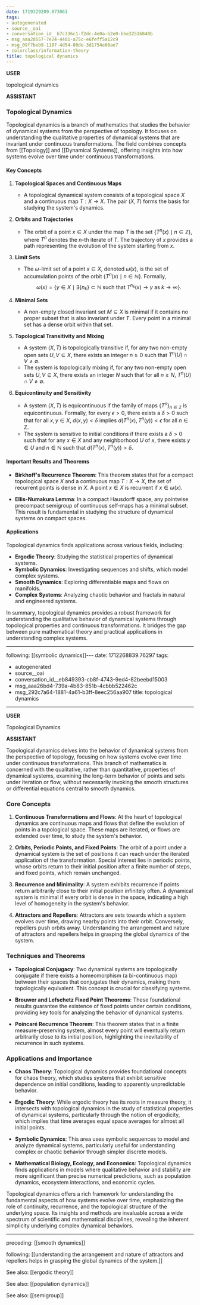 ```yaml
---
date: 1719329209.873061
tags:
- autogenerated
- source__oai
- conversation_id__b7c336c1-f2dc-4e0a-b2e0-bbe32516848b
- msg_aaa20557-7e24-4401-a75c-e6feff5a12c9
- msg_09f7beb9-1187-4d54-80de-3d1754e08ae7
- colorclass/information-theory
title: topological dynamics
---
```


**USER**

topological dynamics


**ASSISTANT**

### Topological Dynamics

Topological dynamics is a branch of mathematics that studies the behavior of dynamical systems from the perspective of topology. It focuses on understanding the qualitative properties of dynamical systems that are invariant under continuous transformations. The field combines concepts from [[Topology]] and [[Dynamical Systems]], offering insights into how systems evolve over time under continuous transformations.

#### Key Concepts

1. **Topological Spaces and Continuous Maps**
   - A topological dynamical system consists of a topological space $X$ and a continuous map $T: X \to X$. The pair $(X, T)$ forms the basis for studying the system's dynamics.

2. **Orbits and Trajectories**
   - The orbit of a point $x \in X$ under the map $T$ is the set $\{T^n(x) \mid n \in \mathbb{Z}\}$, where $T^n$ denotes the $n$-th iterate of $T$. The trajectory of $x$ provides a path representing the evolution of the system starting from $x$.

3. **Limit Sets**
   - The $\omega$-limit set of a point $x \in X$, denoted $\omega(x)$, is the set of accumulation points of the orbit $\{T^n(x) \mid n \in \mathbb{N}\}$. Formally, $$\omega(x) = \{ y \in X \mid \exists \{n_k\} \subset \mathbb{N} \text{ such that } T^{n_k}(x) \to y \text{ as } k \to \infty \}.$$

4. **Minimal Sets**
   - A non-empty closed invariant set $M \subseteq X$ is minimal if it contains no proper subset that is also invariant under $T$. Every point in a minimal set has a dense orbit within that set.

5. **Topological Transitivity and Mixing**
   - A system $(X, T)$ is topologically transitive if, for any two non-empty open sets $U, V \subseteq X$, there exists an integer $n \geq 0$ such that $T^n(U) \cap V \neq \emptyset$.
   - The system is topologically mixing if, for any two non-empty open sets $U, V \subseteq X$, there exists an integer $N$ such that for all $n \geq N$, $T^n(U) \cap V \neq \emptyset$.

6. **Equicontinuity and Sensitivity**
   - A system $(X, T)$ is equicontinuous if the family of maps $\{T^n\}_{n \in \mathbb{Z}}$ is equicontinuous. Formally, for every $\epsilon > 0$, there exists a $\delta > 0$ such that for all $x, y \in X$, $d(x, y) < \delta$ implies $d(T^n(x), T^n(y)) < \epsilon$ for all $n \in \mathbb{Z}$.
   - The system is sensitive to initial conditions if there exists a $\delta > 0$ such that for any $x \in X$ and any neighborhood $U$ of $x$, there exists $y \in U$ and $n \in \mathbb{N}$ such that $d(T^n(x), T^n(y)) > \delta$.

#### Important Results and Theorems

- **Birkhoff's Recurrence Theorem**: This theorem states that for a compact topological space $X$ and a continuous map $T: X \to X$, the set of recurrent points is dense in $X$. A point $x \in X$ is recurrent if $x \in \omega(x)$.

- **Ellis-Numakura Lemma**: In a compact Hausdorff space, any pointwise precompact semigroup of continuous self-maps has a minimal subset. This result is fundamental in studying the structure of dynamical systems on compact spaces.

#### Applications

Topological dynamics finds applications across various fields, including:
- **Ergodic Theory**: Studying the statistical properties of dynamical systems.
- **Symbolic Dynamics**: Investigating sequences and shifts, which model complex systems.
- **Smooth Dynamics**: Exploring differentiable maps and flows on manifolds.
- **Complex Systems**: Analyzing chaotic behavior and fractals in natural and engineered systems.

In summary, topological dynamics provides a robust framework for understanding the qualitative behavior of dynamical systems through topological properties and continuous transformations. It bridges the gap between pure mathematical theory and practical applications in understanding complex systems.


---


following: [[symbolic dynamics]]---
date: 1712268839.76297
tags:
- autogenerated
- source__oai
- conversation_id__eb849393-cb8f-4743-9ed4-82beebd15003
- msg_aaa26bd4-739a-4b83-851b-4cbbb522462c
- msg_292c7a64-1881-4a61-b3ff-8eec256aa907
title: topological dynamics
---


**USER**

Topological Dynamics


**ASSISTANT**

Topological dynamics delves into the behavior of dynamical systems from the perspective of topology, focusing on how systems evolve over time under continuous transformations. This branch of mathematics is concerned with the qualitative, rather than quantitative, properties of dynamical systems, examining the long-term behavior of points and sets under iteration or flow, without necessarily invoking the smooth structures or differential equations central to smooth dynamics.

### Core Concepts

1. **Continuous Transformations and Flows**: At the heart of topological dynamics are continuous maps and flows that define the evolution of points in a topological space. These maps are iterated, or flows are extended over time, to study the system's behavior.

2. **Orbits, Periodic Points, and Fixed Points**: The orbit of a point under a dynamical system is the set of positions it can reach under the iterated application of the transformation. Special interest lies in periodic points, whose orbits return to their initial position after a finite number of steps, and fixed points, which remain unchanged.

3. **Recurrence and Minimality**: A system exhibits recurrence if points return arbitrarily close to their initial position infinitely often. A dynamical system is minimal if every orbit is dense in the space, indicating a high level of homogeneity in the system's behavior.

4. **Attractors and Repellers**: Attractors are sets towards which a system evolves over time, drawing nearby points into their orbit. Conversely, repellers push orbits away. Understanding the arrangement and nature of attractors and repellers helps in grasping the global dynamics of the system.

### Techniques and Theorems

- **Topological Conjugacy**: Two dynamical systems are topologically conjugate if there exists a homeomorphism (a bi-continuous map) between their spaces that conjugates their dynamics, making them topologically equivalent. This concept is crucial for classifying systems.
  
- **Brouwer and Lefschetz Fixed Point Theorems**: These foundational results guarantee the existence of fixed points under certain conditions, providing key tools for analyzing the behavior of dynamical systems.

- **Poincaré Recurrence Theorem**: This theorem states that in a finite measure-preserving system, almost every point will eventually return arbitrarily close to its initial position, highlighting the inevitability of recurrence in such systems.

### Applications and Importance

- **Chaos Theory**: Topological dynamics provides foundational concepts for chaos theory, which studies systems that exhibit sensitive dependence on initial conditions, leading to apparently unpredictable behavior.

- **Ergodic Theory**: While ergodic theory has its roots in measure theory, it intersects with topological dynamics in the study of statistical properties of dynamical systems, particularly through the notion of ergodicity, which implies that time averages equal space averages for almost all initial points.

- **Symbolic Dynamics**: This area uses symbolic sequences to model and analyze dynamical systems, particularly useful for understanding complex or chaotic behavior through simpler discrete models.

- **Mathematical Biology, Ecology, and Economics**: Topological dynamics finds applications in models where qualitative behavior and stability are more significant than precise numerical predictions, such as population dynamics, ecosystem interactions, and economic cycles.

Topological dynamics offers a rich framework for understanding the fundamental aspects of how systems evolve over time, emphasizing the role of continuity, recurrence, and the topological structure of the underlying space. Its insights and methods are invaluable across a wide spectrum of scientific and mathematical disciplines, revealing the inherent simplicity underlying complex dynamical behaviors.


---

preceding: [[smooth dynamics]]  


following: [[understanding the arrangement and nature of attractors and repellers helps in grasping the global dynamics of the system.]]

See also: [[ergodic theory]]


See also: [[population dynamics]]


See also: [[semigroup]]